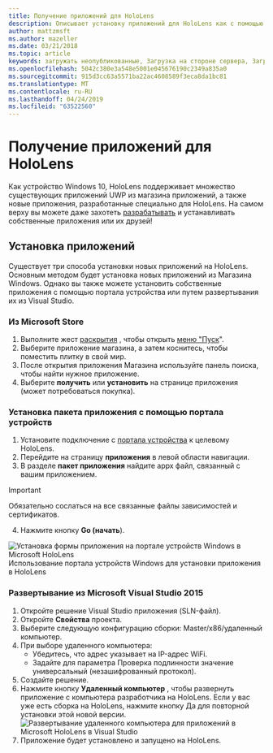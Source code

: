 ```yaml
---
title: Получение приложений для HoloLens
description: Описывает установку приложений для HoloLens как с помощью Microsoft Store, так и при загрузке с неопубликованными приложениями.
author: mattzmsft
ms.author: mazeller
ms.date: 03/21/2018
ms.topic: article
keywords: загружать неопубликованные, Загрузка на стороне сервера, Загрузка, сохранение, UWP, приложение, установка
ms.openlocfilehash: 5042c380e3a548e5001e045676190c2349a835a0
ms.sourcegitcommit: 915d3cc63a5571ba22ac4608589f3eca8da1bc81
ms.translationtype: MT
ms.contentlocale: ru-RU
ms.lasthandoff: 04/24/2019
ms.locfileid: "63522560"
---
```

# <a name="get-apps-for-hololens"></a>Получение приложений для HoloLens

Как устройство Windows 10, HoloLens поддерживает множество существующих приложений UWP из магазина приложений, а также новые приложения, разработанные специально для HoloLens. На самом верху вы можете даже захотеть [разрабатывать](development-overview.md) и устанавливать собственные приложения или их друзей!

## <a name="installing-apps"></a>Установка приложений

Существует три способа установки новых приложений на HoloLens. Основным методом будет установка новых приложений из Магазина Windows. Однако вы также можете установить собственные приложения с помощью портала устройства или путем развертывания их из Visual Studio.

### <a name="from-the-microsoft-store"></a>Из Microsoft Store
1. Выполните жест [раскрытия](gestures.md#bloom) , чтобы открыть [меню "Пуск](navigating-the-windows-mixed-reality-home.md#start-menu)".
2. Выберите приложение магазина, а затем коснитесь, чтобы поместить плитку в свой мир.
3. После открытия приложения Магазина используйте панель поиска, чтобы найти нужное приложение.
4. Выберите **получить** или **установить** на странице приложения (может потребоваться покупка).

### <a name="installing-an-application-package-with-the-device-portal"></a>Установка пакета приложения с помощью портала устройств
1. Установите подключение с [портала устройства](using-the-windows-device-portal.md) к целевому HoloLens.
2. Перейдите на страницу **приложения** в левой области навигации.
3. В разделе **пакет приложения** найдите appx файл, связанный с вашим приложением.
  >[!IMPORTANT]
  >Обязательно сослаться на все связанные файлы зависимостей и сертификатов.

4. Нажмите кнопку **Go (начать**).

![Установка формы приложения на портале устройств Windows в Microsoft HoloLens](images/deviceportal-appmanager.jpg)<br>
Использование портала устройств Windows для установки приложения в HoloLens

### <a name="deploying-from-microsoft-visual-studio-2015"></a>Развертывание из Microsoft Visual Studio 2015
1. Откройте решение Visual Studio приложения (SLN-файл).
2. Откройте **Свойства** проекта.
3. Выберите следующую конфигурацию сборки: Master/x86/удаленный компьютер.
4. При выборе удаленного компьютера:
   * Убедитесь, что адрес указывает на IP-адрес WiFi.
   * Задайте для параметра Проверка подлинности значение универсальный (незашифрованный протокол).
5. Создайте решение.
6. Нажмите кнопку **Удаленный компьютер** , чтобы развернуть приложение с компьютера разработчика на HoloLens. Если у вас уже есть сборка на HoloLens, нажмите кнопку Да для повторной установки этой новой версии.<br>
  ![Развертывание удаленного компьютера для приложений в Microsoft HoloLens в Visual Studio](images/vs2015-remotedeployment.jpg)<br>
7. Приложение будет установлено и запущено на HoloLens.
